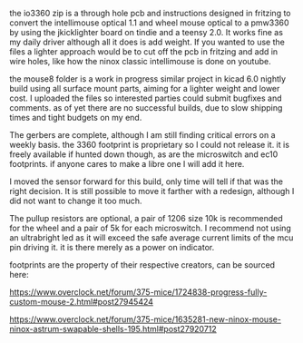 the io3360 zip is a through hole pcb and instructions designed in fritzing to convert the intellimouse optical 1.1 and wheel mouse optical to a pmw3360 by using the jkicklighter board on tindie and a teensy 2.0. It works fine as my daily driver although all it does is add weight. If you wanted to use the files a lighter approach would be to cut off the pcb in fritzing and add in wire holes, like how the ninox classic intellimouse is done on youtube.


the mouse8 folder is a work in progress similar project in kicad 6.0 nightly build using all surface mount parts, aiming for a lighter weight and lower cost. I uploaded the files so interested parties could submit bugfixes and comments. as of yet there are no successful builds, due to slow shipping times and tight budgets on my end. 

The gerbers are complete, although I am still finding critical errors on a weekly basis. the 3360 footprint is proprietary so I could not release it. it is freely available if hunted down though, as are the microswitch and ec10 footprints. 
if anyone cares to make a libre one I will add it here.

I moved the sensor forward for this build, only time will tell if that was the right decision. It is still possible to move it farther with a redesign, although I did not want to change it too much.

The pullup resistors are optional, a pair of 1206 size 10k is recommended for the wheel and a pair of 5k for each microswitch. I recommend not using an ultrabright led as it will exceed the safe average current limits of the mcu pin driving it. it is there merely as a power on indicator.

footprints are the property of their respective creators, can be sourced here:

https://www.overclock.net/forum/375-mice/1724838-progress-fully-custom-mouse-2.html#post27945424

https://www.overclock.net/forum/375-mice/1635281-new-ninox-mouse-ninox-astrum-swapable-shells-195.html#post27920712
